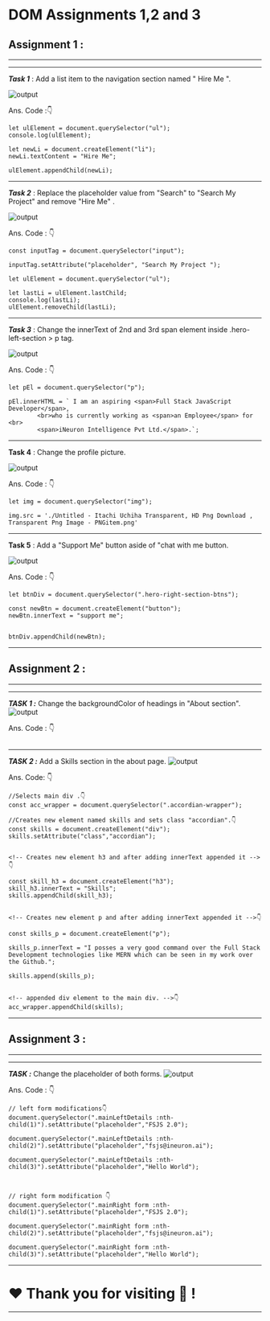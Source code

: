 # DOM Assignments 1,2 and 3

## **Assignment 1 :**

---

---

**_Task 1_** : Add a list item to the navigation section named " Hire Me ".

![output](./firstAssignmentImage/task1Output.png)

Ans. Code :👇

```
let ulElement = document.querySelector("ul");
console.log(ulElement);

let newLi = document.createElement("li");
newLi.textContent = "Hire Me";

ulElement.appendChild(newLi);

```

---

**_Task 2_** : Replace the placeholder value from "Search" to "Search My Project" and remove "Hire Me" .

![output](./firstAssignmentImage/task2Output.png)

Ans. Code : 👇

```
const inputTag = document.querySelector("input");

inputTag.setAttribute("placeholder", "Search My Project ");

let ulElement = document.querySelector("ul");

let lastLi = ulElement.lastChild;
console.log(lastLi);
ulElement.removeChild(lastLi);
```

---

**_Task 3_** : Change the innerText of 2nd and 3rd span element inside .hero-left-section > p tag.

![output](./firstAssignmentImage/task3Output.png)

Ans. Code : 👇

```
let pEl = document.querySelector("p");

pEl.innerHTML = ` I am an aspiring <span>Full Stack JavaScript Developer</span>,
        <br>who is currently working as <span>an Employee</span> for <br>
        <span>iNeuron Intelligence Pvt Ltd.</span>.`;
```

---

**Task 4** : Change the profile picture.

![output](./firstAssignmentImage/task4Output.png)

Ans. Code : 👇

```
let img = document.querySelector("img");

img.src = './Untitled - Itachi Uchiha Transparent, HD Png Download , Transparent Png Image - PNGitem.png'

```

---

**Task 5** : Add a "Support Me" button aside of "chat with me button.

![output](./firstAssignmentImage/task5Output.png)

Ans. Code : 👇

```
let btnDiv = document.querySelector(".hero-right-section-btns");

const newBtn = document.createElement("button");
newBtn.innerText = "support me";


btnDiv.appendChild(newBtn);
```

---

## **Assignment 2 :**

---

---

**_TASK 1 :_** Change the backgroundColor of headings in "About section".
![output](./secondAssignmentImage/task1Output.png)

Ans. Code : 👇

```

```

---

**_TASK 2 :_** Add a Skills section in the about page.
![output](./secondAssignmentImage/task2Output.png)

Ans. Code: 👇

```
//Selects main div .👇
const acc_wrapper = document.querySelector(".accordian-wrapper");

//Creates new element named skills and sets class "accordian".👇
const skills = document.createElement("div");
skills.setAttribute("class","accordian");


<!-- Creates new element h3 and after adding innerText appended it -->👇

const skill_h3 = document.createElement("h3");
skill_h3.innerText = "Skills";
skills.appendChild(skill_h3);


<!-- Creates new element p and after adding innerText appended it -->👇

const skills_p = document.createElement("p");

skills_p.innerText = "I posses a very good command over the Full Stack Development technologies like MERN which can be seen in my work over the Github.";

skills.append(skills_p);


<!-- appended div element to the main div. -->👇
acc_wrapper.appendChild(skills);
```

---

## **Assignment 3 :**

---

---

**_TASK :_** Change the placeholder of both forms.
![output](./thirdAssignmentImage/task1Output.png)

Ans. Code : 👇

```
// left form modifications👇
document.querySelector(".mainLeftDetails :nth-child(1)").setAttribute("placeholder","FSJS 2.0");

document.querySelector(".mainLeftDetails :nth-child(2)").setAttribute("placeholder","fsjs@ineuron.ai");

document.querySelector(".mainLeftDetails :nth-child(3)").setAttribute("placeholder","Hello World");



// right form modification 👇
document.querySelector(".mainRight form :nth-child(1)").setAttribute("placeholder","FSJS 2.0");

document.querySelector(".mainRight form :nth-child(2)").setAttribute("placeholder","fsjs@ineuron.ai");

document.querySelector(".mainRight form :nth-child(3)").setAttribute("placeholder","Hello World");
```

---

# ❤️ Thank you for visiting 💚 !

---
